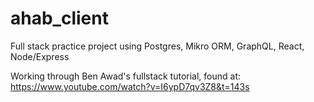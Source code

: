 # ahab_client

Full stack practice project using Postgres, Mikro ORM, GraphQL, React, Node/Express

Working through Ben Awad's fullstack tutorial, found at:
https://www.youtube.com/watch?v=I6ypD7qv3Z8&t=143s
